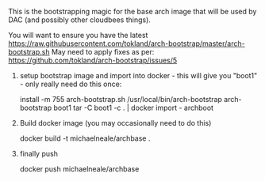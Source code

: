 This is the bootstrapping magic for the base arch image that will be used by DAC
(and possibly other cloudbees things).

You will want to ensure you have the latest https://raw.githubusercontent.com/tokland/arch-bootstrap/master/arch-bootstrap.sh
May need to apply fixes as per: https://github.com/tokland/arch-bootstrap/issues/5


1) setup bootstrap image and import into docker - this will give you "boot1" - only really need do this once:

    install -m 755 arch-bootstrap.sh /usr/local/bin/arch-bootstrap
    arch-bootstrap boot1
    tar -C boot1 -c . | docker import - archboot

2) Build docker image (you may occasionally need to do this)

    docker build -t michaelneale/archbase .

3) finally push

    docker push michaelneale/archbase
